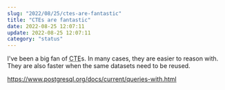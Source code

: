 ```yaml
---
slug: "2022/08/25/ctes-are-fantastic"
title: "CTEs are fantastic"
date: 2022-08-25 12:07:11
update: 2022-08-25 12:07:11
category: "status"
---
```


I've been a big fan of <abbr title="Common Table Expressions">CTE</abbr>s. In many cases, they are easier to reason with. They are also faster when the same datasets need to be reused.

https://www.postgresql.org/docs/current/queries-with.html
